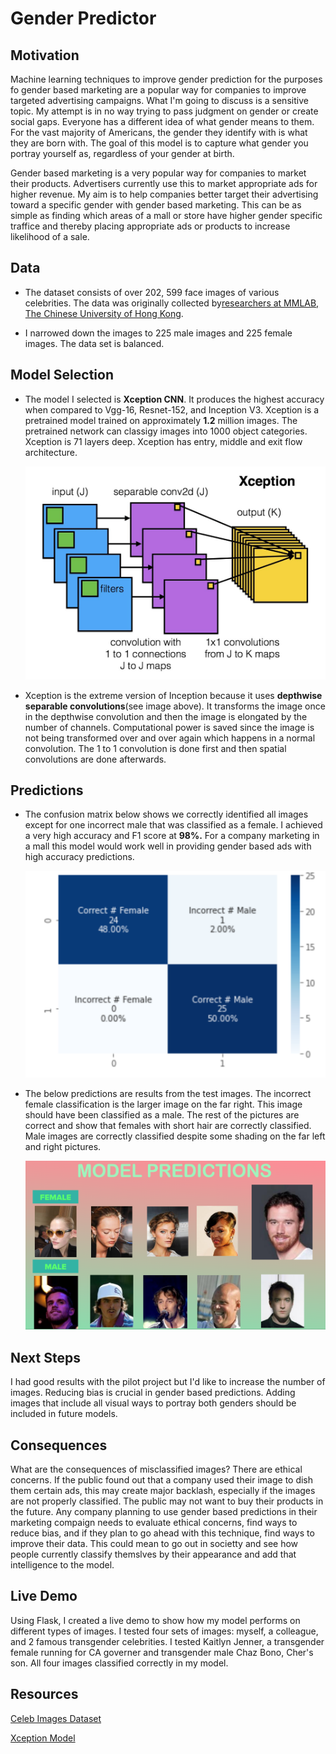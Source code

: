 # Gender Predictor

## Motivation 
Machine learning techniques to improve gender prediction for the purposes fo gender based marketing are a popular way for companies to improve targeted advertising campaigns. What I'm going to discuss is a sensitive topic. My attempt is in no way trying to pass judgment on gender or create social gaps. Everyone has a different idea of what gender means to them. For the vast majority of Americans, the gender they identify with is what they are born with. The goal of this model is to capture what gender you portray yourself as, regardless of your gender at birth. 

Gender based marketing is a very popular way for companies to market their products. Advertisers currently use this to market appropriate ads for higher revenue. My aim is to help companies better target their advertising toward a specific gender with gender based marketing. This can be as simple as finding which areas of a mall or store have higher gender specific traffice and thereby placing appropriate ads or products to increase likelihood of a sale.

## Data

* The dataset consists of over 202, 599 face images of various celebrities. The data was originally collected by[researchers at MMLAB, The Chinese University of Hong Kong](https://mmlab.ie.cuhk.edu.hk/projects/CelebA.html). 

* I narrowed down the images to 225 male images and 225 female images. The data set is balanced.


## Model Selection

* The model I selected is **Xception CNN**. It produces the highest accuracy when compared to Vgg-16, Resnet-152, and Inception V3. Xception is a pretrained model trained on approximately **1.2** million images. The pretrained network can classigy images into 1000 object categories. Xception is 71 layers deep. Xception has entry, middle and exit flow architecture. 

    ![picture](photos/Xception.png)


* Xception is the extreme version of Inception because it uses **depthwise separable convolutions**(see image above). It transforms the image once in the depthwise convolution and then the image is elongated by the number of channels. Computational power is saved since the image is not being transformed over and over again which happens in a normal convolution. The 1 to 1 convolution is done first and then spatial convolutions are done afterwards.


## Predictions

* The confusion matrix below shows we correctly identified all images except for one incorrect male that was classified as a female. I achieved a very high accuracy and F1 score at **98%.** For a company marketing in a mall this model would work well in providing gender based ads with high accuracy predictions.

    ![picture](photos/Confusion_Matrix.png)
    
* The below predictions are results from the test images. The incorrect female classification is the larger image on the far right. This image should have been classified as a male. The rest of the pictures are correct and show that females with short hair are correctly classified. Male images are correctly classified despite some shading on the far left and right pictures.

    ![picture](photos/Predictions.png)


## Next Steps

I had good results with the pilot project but I'd like to increase the number of images. Reducing bias is crucial in gender based predictions. Adding images that include all visual ways to portray both genders should be included in future models. 

## Consequences

What are the consequences of misclassified images? There are ethical concerns. If the public found out that a company used their image to dish them certain ads, this may create major backlash, especially if the images are not properly classified. The public may not want to buy their products in the future. Any company planning to use gender based predictions in their marketing compaign needs to evaluate ethical concerns, find ways to reduce bias, and if they plan to go ahead with this technique, find ways to improve their data. This could mean to go out in societty and see how people currently classify themslves by their appearance and add that intelligence to the model. 

## Live Demo

Using Flask, I created a live demo to show how my model performs on different types of images. I tested four sets of images: myself, a colleague, and 2 famous transgender celebrities. I tested Kaitlyn Jenner, a transgender female running for CA governer and transgender male Chaz Bono, Cher's son. All four images classified correctly in my model. 

## Resources

[Celeb Images Dataset](https://mmlab.ie.cuhk.edu.hk/projects/CelebA.html)

[Xception Model](https://stephan-osterburg.gitbook.io/coding/coding/ml-dl/tensorfow/ch3-xception/xception-architectural-design)




            
            

        